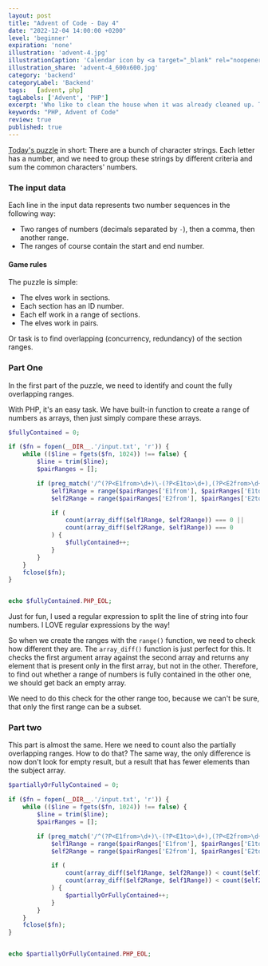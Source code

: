 ```yaml
---
layout: post
title: "Advent of Code - Day 4"
date: "2022-12-04 14:00:00 +0200"
level: 'beginner'
expiration: 'none'
illustration: 'advent-4.jpg'
illustrationCaption: 'Calendar icon by <a target="_blank" rel="noopener" href="https://pixabay.com/users/pinwhalestock-13691058/?utm_source=link-attribution&amp;utm_medium=referral&amp;utm_campaign=image&amp;utm_content=4623521">Kevin Sanderson</a> from <a target="_blank" rel="noopener" href="https://pixabay.com//?utm_source=link-attribution&amp;utm_medium=referral&amp;utm_campaign=image&amp;utm_content=4623521">Pixabay</a>'
illustration_share: 'advent-4_600x600.jpg'
category: 'backend'
categoryLabel: 'Backend'
tags:   [advent, php]
tagLabels: ['Advent', 'PHP']
excerpt: 'Who like to clean the house when it was already cleaned up. Today we go the lazy way: we need to find out how to reduce redundant work.'
keywords: "PHP, Advent of Code"
review: true
published: true
---
```


<a href="https://adventofcode.com/2022/day/4" rel="noopener" target="_blank">Today's puzzle</a> in short: There are a
bunch of character strings. Each letter has a number, and we need to group these strings by different criteria and sum
the common characters' numbers.

### The input data

Each line in the input data represents two number sequences in the following way:

* Two ranges of numbers (decimals separated by `-`), then a comma, then another range.
* The ranges of course contain the start and end number.

#### Game rules

The puzzle is simple: 
* The elves work in sections. 
* Each section has an ID number. 
* Each elf work in a range of sections. 
* The elves work in pairs. 
 
Or task is to find overlapping (concurrency, redundancy) of the section ranges.

### Part One

In the first part of the puzzle, we need to identify and count the fully overlapping ranges.

With PHP, it's an easy task. We have built-in function to create a range of numbers as arrays, then just simply compare
these arrays.

```php
$fullyContained = 0;

if ($fn = fopen(__DIR__.'/input.txt', 'r')) {
    while (($line = fgets($fn, 1024)) !== false) {
        $line = trim($line);
        $pairRanges = [];

        if (preg_match('/^(?P<E1from>\d+)\-(?P<E1to>\d+),(?P<E2from>\d+)\-(?P<E2to>\d+)$/', $line, $pairRanges)) {
            $elf1Range = range($pairRanges['E1from'], $pairRanges['E1to']);
            $elf2Range = range($pairRanges['E2from'], $pairRanges['E2to']);

            if (
                count(array_diff($elf1Range, $elf2Range)) === 0 ||
                count(array_diff($elf2Range, $elf1Range)) === 0
            ) {
                $fullyContained++;
            }
        }
    }
    fclose($fn);
}


echo $fullyContained.PHP_EOL;
```

Just for fun, I used a regular expression to split the line of string into four numbers. I LOVE regular expressions by the way!

So when we create the ranges with the `range()` function, we need to check how different they are. The `array_diff()` 
function is just perfect for this. It checks the first argument array against the second array and returns any element
that is present only in the first array, but not in the other. Therefore, to find out whether a range of numbers is fully
contained in the other one, we should get back an empty array.

We need to do this check for the other range too, because we can't be sure, that only the first range can be a subset.

### Part two

This part is almost the same. Here we need to count also the partially overlapping ranges. How to do that? The same way, 
the only difference is now don't look for empty result, but a result that has fewer elements than the subject array.

```php
$partiallyOrFullyContained = 0;

if ($fn = fopen(__DIR__.'/input.txt', 'r')) {
    while (($line = fgets($fn, 1024)) !== false) {
        $line = trim($line);
        $pairRanges = [];

        if (preg_match('/^(?P<E1from>\d+)\-(?P<E1to>\d+),(?P<E2from>\d+)\-(?P<E2to>\d+)$/', $line, $pairRanges)) {
            $elf1Range = range($pairRanges['E1from'], $pairRanges['E1to']);
            $elf2Range = range($pairRanges['E2from'], $pairRanges['E2to']);

            if (
                count(array_diff($elf1Range, $elf2Range)) < count($elf1Range) ||
                count(array_diff($elf2Range, $elf1Range)) < count($elf2Range)
            ) {
                $partiallyOrFullyContained++;
            }
        }
    }
    fclose($fn);
}


echo $partiallyOrFullyContained.PHP_EOL;
```